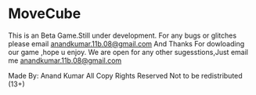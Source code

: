 # MoveCube
This is an Beta Game.Still under development.
For any bugs or glitches please email anandkumar.11b.08@gmail.com
And Thanks For dowloading our game ,hope u enjoy.
We are open for any other sugesstions,Just email me anandkumar.11b.08@gmail.com



Made By:
Anand Kumar
All Copy Rights Reserved
Not to be redistributed
(13+)

